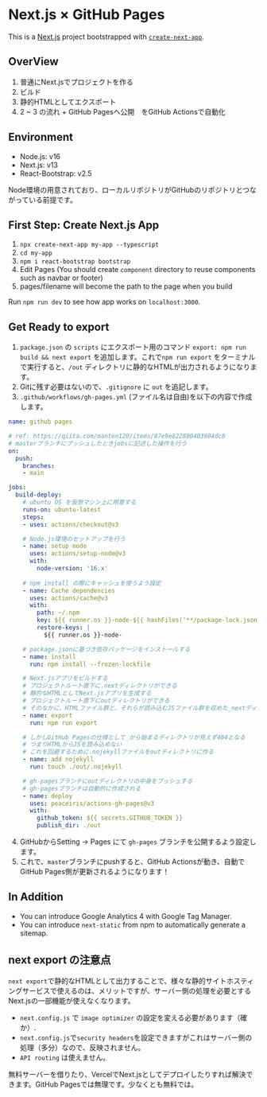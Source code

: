 # Next.js × GitHub Pages

This is a [Next.js](https://nextjs.org/) project bootstrapped with [`create-next-app`](https://github.com/vercel/next.js/tree/canary/packages/create-next-app).

## OverView

1. 普通にNext.jsでプロジェクトを作る
2. ビルド
3. 静的HTMLとしてエクスポート
4. 2 ~ 3 の流れ + GitHub Pagesへ公開　をGitHub Actionsで自動化

## Environment

- Node.js: v16
- Next.js: v13
- React-Bootstrap: v2.5

Node環境の用意されており、ローカルリポジトリがGitHubのリポジトリとつながっている前提です。

## First Step: Create Next.js App

1. `npx create-next-app my-app --typescript`
2. `cd my-app`
3. `npm i react-bootstrap bootstrap`
4. Edit Pages (You should create `component` directory to reuse components such as navbar or footer)
5. pages/filename will become the path to the page when you build

Run `npm run dev` to see how app works on `localhost:3000`.

## Get Ready to export

1. `package.json` の `scripts` にエクスポート用のコマンド `export: npm run build && next export` を追加します。これで`npm run export` をターミナルで実行すると、`/out` ディレクトリに静的なHTMLが出力されるようになります。
2. Gitに残す必要はないので、`.gitignore` に `out` を追記します。
3. `.github/workflows/gh-pages.yml` (ファイル名は自由)を以下の内容で作成します。

  ```gh-pages.yml
  name: github pages

  # ref: https://qiita.com/manten120/items/87e9e822800403904dc8
  # masterブランチにプッシュしたときjobsに記述した操作を行う
  on:
    push:
      branches:
      - main

  jobs:
    build-deploy:
      # ubuntu OS を仮想マシン上に用意する
      runs-on: ubuntu-latest
      steps:
      - uses: actions/checkout@v3

      # Node.js環境のセットアップを行う
      - name: setup node
        uses: actions/setup-node@v3
        with:
          node-version: '16.x'
      
      # npm install の際にキャッシュを使うよう設定
      - name: Cache dependencies
        uses: actions/cache@v3
        with:
          path: ~/.npm
          key: ${{ runner.os }}-node-${{ hashFiles('**/package-lock.json') }}
          restore-keys: |
            ${{ runner.os }}-node-

      # package.jsonに基づき依存パッケージをインストールする
      - name: install
        run: npm install --frozen-lockfile

      # Next.jsアプリをビルドする
      # プロジェクトルート直下に.nextディレクトリができる
      # 静的なHTMLとしてNext.jsアプリを生成する
      # プロジェクトルート直下にoutディレクトリができる
      # そのなかに、HTMLファイル群と、それらが読み込むJSファイル群を収めた_nextディレクトリがある
      - name: export
        run: npm run export

      # しかしGitHub Pagesの仕様として_から始まるディレクトリが見えず404となる
      # つまりHTMLからJSを読み込めない
      # これを回避するために.nojekyllファイルをoutディレクトリに作る
      - name: add nojekyll
        run: touch ./out/.nojekyll

      # gh-pagesブランチにoutディレクトリの中身をプッシュする
      # gh-pagesブランチは自動的に作成される
      - name: deploy
        uses: peaceiris/actions-gh-pages@v3
        with:
          github_token: ${{ secrets.GITHUB_TOKEN }}
          publish_dir: ./out
  ```

4. GitHubからSetting -> Pages にて `gh-pages` ブランチを公開するよう設定します。
5. これで、`master`ブランチにpushすると、GitHub Actionsが動き、自動でGitHub Pages側が更新されるようになります！

## In Addition

- You can introduce Google Analytics 4 with Google Tag Manager.
- You can introduce `next-static` from npm to automatically generate a sitemap.

## next export の注意点

`next export`で静的なHTMLとして出力することで、様々な静的サイトホスティングサービスで使えるのは、メリットですが、サーバー側の処理を必要とするNext.jsの一部機能が使えなくなります。

- `next.config.js` で `image optimizer` の設定を変える必要があります（確か）.
- `next.config.js`で`security headers`を設定できますがこれはサーバー側の処理（多分）なので、反映されません。
- `API routing` は使えません。

無料サーバーを借りたり、VercelでNext.jsとしてデプロイしたりすれば解決できます。GitHub Pagesでは無理です。少なくとも無料では。
